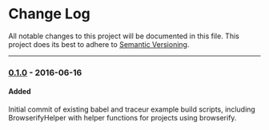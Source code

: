 ﻿# Change Log
All notable changes to this project will be documented in this file.
This project does its best to adhere to [Semantic Versioning](http://semver.org/).


--------
### [0.1.0](N/A) - 2016-06-16
#### Added
Initial commit of existing babel and traceur example build scripts, including BrowserifyHelper with helper functions for projects using browserify.